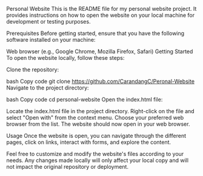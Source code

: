 Personal Website
This is the README file for my personal website project. It provides instructions on how to open the website on your local machine for development or testing purposes.

Prerequisites
Before getting started, ensure that you have the following software installed on your machine:

Web browser (e.g., Google Chrome, Mozilla Firefox, Safari)
Getting Started
To open the website locally, follow these steps:

Clone the repository:

bash
Copy code
git clone https://github.com/CarandangC/Peronal-Website
Navigate to the project directory:

bash
Copy code
cd personal-website
Open the index.html file:

Locate the index.html file in the project directory.
Right-click on the file and select "Open with" from the context menu.
Choose your preferred web browser from the list.
The website should now open in your web browser.

Usage
Once the website is open, you can navigate through the different pages, click on links, interact with forms, and explore the content.

Feel free to customize and modify the website's files according to your needs. Any changes made locally will only affect your local copy and will not impact the original repository or deployment.
